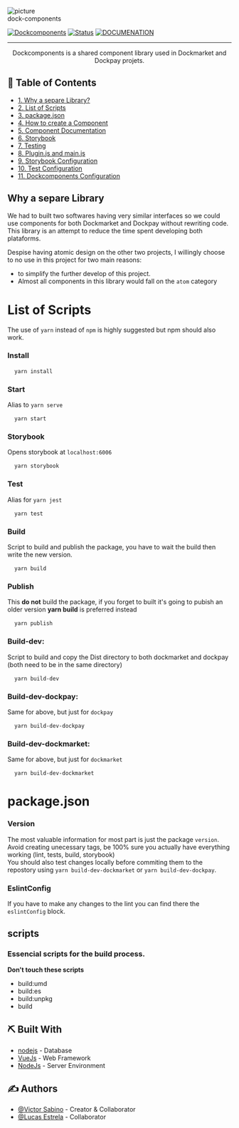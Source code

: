 ![picture](https://testing.dockpay.com.br/img/logoFullWhite.5fbdab85.svg)  
dock-components

[![Dockcomponents](https://img.shields.io/badge/dockmarket-name-orange.svg)](https://www.dockmarket.com.br)
[![Status](https://img.shields.io/badge/status-active-success.svg)]()
[![DOCUMENATION](https://img.shields.io/badge/documentation-blue.svg)](LICENSE.md)

</div>

---

<p align="center"> Dockcomponents is a shared component library used in Dockmarket and Dockpay projets.
</p>

## 📝 Table of Contents

- [1. Why a separe Library?](#why)
- [2. List of Scripts](#scripts)
- [3. package.json](#how)
- [4. How to create a Component](#create_component)
- [5. Component Documentation](#documentation)
- [6. Storybook](#storybook)
- [7. Testing](#testing)
- [8. Plugin.js and main.js](#plugin_main)
- [9. Storybook Configuration](#storybook_config)
- [10. Test Configuration](#test_config)
- [11. Dockcomponents Configuration](#dock_cofig)

## Why a separe Library

We had to built two softwares having very similar interfaces so we could use components for both Dockmarket and Dockpay without rewriting code.
This library is an attempt to reduce the time spent developing both plataforms.

Despise having atomic design on the other two projects, I willingly choose to no use in this project for two main reasons:
- to simplify the further develop of this project.
- Almost all components in this library would fall on the `atom` category
# List of Scripts <a name = "scripts"></a>
The use of `yarn` instead of `npm` is highly suggested but npm should also work.

### Install
<pre> <code> yarn install </code> </pre>
### Start
Alias to `yarn serve`
<pre> <code> yarn start </code> </pre>
### Storybook <br/>
Opens storybook at `localhost:6006`
<pre> <code> yarn storybook </code> </pre>
### Test <br/>
Alias for `yarn jest`
<pre> <code> yarn test </code> </pre>
### Build
Script to build and publish the package, you have to wait the build then write the new version.
<pre> <code> yarn build </code> </pre>
### Publish <br/>
This **do not** build the package, if you forget to built it's going to pubish an older version **yarn build** is preferred instead
<pre> <code> yarn publish </code> </pre>
### Build-dev: <br/>
Script to build and copy the Dist directory to both dockmarket and dockpay (both need to be in the same directory)
<pre> <code> yarn build-dev </code> </pre>
### Build-dev-dockpay:<br/>
Same for above, but just for `dockpay`
<pre> <code> yarn build-dev-dockpay </code> </pre>
### Build-dev-dockmarket:<br/>
Same for above, but just for `dockmarket`
<pre> <code> yarn build-dev-dockmarket </code> </pre>

# package.json <a name = "authors"></a>
### Version
The most valuable information for most part is just the package `version`. Avoid creating unecessary tags, be 100% sure you actually have everything working (lint, tests, build, storybook) <br/>
You should also test changes locally before commiting them to the repostory using `yarn build-dev-dockmarket` or `yarn build-dev-dockpay`.

### EslintConfig
If you have to make any changes to the lint you can find there the `eslintConfig` block.

## scripts
### Essencial scripts for the build process.
**Don't touch these scripts**
- build:umd
- build:es
- build:unpkg
- build

## ⛏️ Built With <a name = "tech_stack"></a>

- [nodejs](https://www.mongodb.com/) - Database
- [VueJs](https://vuejs.org/) - Web Framework
- [NodeJs](https://nodejs.org/en/) - Server Environment

## ✍️ Authors <a name = "authors"></a>

- [@Victor Sabino](https://github.com/vsabino) - Creator & Collaborator
- [@Lucas Estrela](https://github.com/lucasestrela) - Collaborator